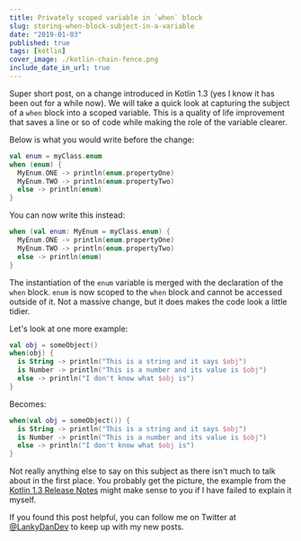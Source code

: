```yaml
---
title: Privately scoped variable in `when` block
slug: storing-when-block-subject-in-a-variable
date: "2019-01-03"
published: true
tags: [kotlin]
cover_image: ./kotlin-chain-fence.png
include_date_in_url: true
---
```


Super short post, on a change introduced in Kotlin 1.3 (yes I know it has been out for a while now). We will take a quick look at capturing the subject of a `when` block into a scoped variable. This is a quality of life improvement that saves a line or so of code while making the role of the variable clearer.

Below is what you would write before the change:

```kotlin
val enum = myClass.enum
when (enum) {
  MyEnum.ONE -> println(enum.propertyOne)
  MyEnum.TWO -> println(enum.propertyTwo)
  else -> println(enum)
}
```

You can now write this instead:

```kotlin
when (val enum: MyEnum = myClass.enum) {
  MyEnum.ONE -> println(enum.propertyOne)
  MyEnum.TWO -> println(enum.propertyTwo)
  else -> println(enum)
}
```

The instantiation of the `enum` variable is merged with the declaration of the `when` block. `enum` is now scoped to the `when` block and cannot be accessed outside of it. Not a massive change, but it does makes the code look a little tidier.

Let's look at one more example:

```kotlin
val obj = someObject()
when(obj) {
  is String -> println("This is a string and it says $obj")
  is Number -> println("This is a number and its value is $obj")
  else -> println("I don't know what $obj is")
}
```

Becomes:

```kotlin
when(val obj = someObject()) {
  is String -> println("This is a string and it says $obj")
  is Number -> println("This is a number and its value is $obj")
  else -> println("I don't know what $obj is")
}
```

Not really anything else to say on this subject as there isn't much to talk about in the first place. You probably get the picture, the example from the [Kotlin 1.3 Release Notes](https://kotlinlang.org/docs/reference/whatsnew13.html#capturing-when-subject-in-a-variable") might make sense to you if I have failed to explain it myself.

If you found this post helpful, you can follow me on Twitter at [@LankyDanDev](https://twitter.com/LankyDanDev) to keep up with my new posts.
